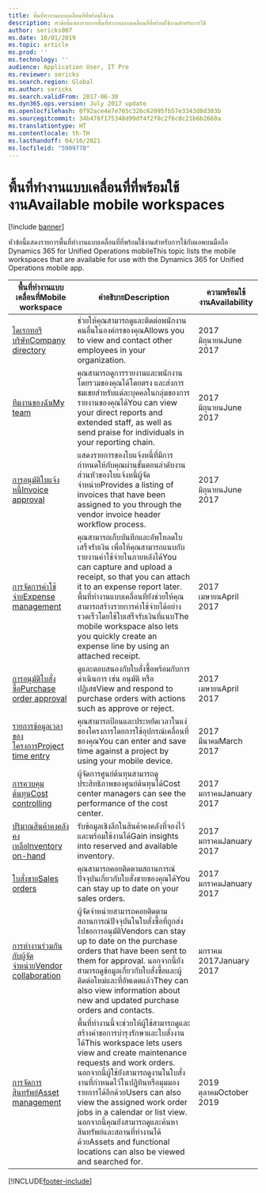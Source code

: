 ```yaml
---
title: พื้นที่ทำงานแบบเคลื่อนที่ที่พร้อมใช้งาน
description: หัวข้อนี้แสดงรายการพื้นที่ทำงานแบบเคลื่อนที่ที่พร้อมใช้งานสำหรับการใช้
author: sericks007
ms.date: 10/01/2019
ms.topic: article
ms.prod: ''
ms.technology: ''
audience: Application User, IT Pro
ms.reviewer: sericks
ms.search.region: Global
ms.author: sericks
ms.search.validFrom: 2017-06-30
ms.dyn365.ops.version: July 2017 update
ms.openlocfilehash: 0f92ace4e7e765c326c62095fb57e3343d8d303b
ms.sourcegitcommit: 34b478f175348d99df4f2f0c2f6c0c21b6b2660a
ms.translationtype: HT
ms.contentlocale: th-TH
ms.lasthandoff: 04/16/2021
ms.locfileid: "5909778"
---
```

# <a name="available-mobile-workspaces"></a><span data-ttu-id="68ec7-103">พื้นที่ทำงานแบบเคลื่อนที่ที่พร้อมใช้งาน</span><span class="sxs-lookup"><span data-stu-id="68ec7-103">Available mobile workspaces</span></span>

[!include [banner](../includes/banner.md)]

<span data-ttu-id="68ec7-104">หัวข้อนี้แสดงรายการพื้นที่ทำงานแบบเคลื่อนที่ที่พร้อมใช้งานสำหรับการใช้กับแอพบนมือถือ Dynamics 365 for Unified Operations mobile</span><span class="sxs-lookup"><span data-stu-id="68ec7-104">This topic lists the mobile workspaces that are available for use with the Dynamics 365 for Unified Operations mobile app.</span></span>


| <span data-ttu-id="68ec7-105">พื้นที่ทำงานแบบเคลื่อนที่</span><span class="sxs-lookup"><span data-stu-id="68ec7-105">Mobile workspace</span></span>     | <span data-ttu-id="68ec7-106">คำอธิบาย</span><span class="sxs-lookup"><span data-stu-id="68ec7-106">Description</span></span>   | <span data-ttu-id="68ec7-107">ความพร้อมใช้งาน</span><span class="sxs-lookup"><span data-stu-id="68ec7-107">Availability</span></span>   |
|----------------------|---------------|--------------|
|[<span data-ttu-id="68ec7-108">ไดเรกทอรีบริษัท</span><span class="sxs-lookup"><span data-stu-id="68ec7-108">Company directory</span></span>](company-directory-mobile-workspace.md)| <span data-ttu-id="68ec7-109">ช่วยให้คุณสามารถดูและติดต่อพนักงานคนอื่นในองค์กรของคุณ</span><span class="sxs-lookup"><span data-stu-id="68ec7-109">Allows you to view and contact other employees in your organization.</span></span>| <span data-ttu-id="68ec7-110">2017 มิถุนายน</span><span class="sxs-lookup"><span data-stu-id="68ec7-110">June 2017</span></span> |    
|[<span data-ttu-id="68ec7-111">ทีมงานของฉัน</span><span class="sxs-lookup"><span data-stu-id="68ec7-111">My team</span></span>](manager-self-service-mobile-workspace.md)| <span data-ttu-id="68ec7-112">คุณสามารถดูการรายงานและพนักงานโดยรวมของคุณได้โดยตรง และส่งการชมเชยสำหรับแต่ละบุคคลในกลุ่มของการรายงานของคุณได้</span><span class="sxs-lookup"><span data-stu-id="68ec7-112">You can view your direct reports and extended staff, as well as send praise for individuals in your reporting chain.</span></span>|<span data-ttu-id="68ec7-113">2017 มิถุนายน</span><span class="sxs-lookup"><span data-stu-id="68ec7-113">June 2017</span></span> |     
|[<span data-ttu-id="68ec7-114">การอนุมัติใบแจ้งหนี้</span><span class="sxs-lookup"><span data-stu-id="68ec7-114">Invoice approval</span></span>](invoice-approval-mobile-workspace.md)| <span data-ttu-id="68ec7-115">แสดงรายการของใบแจ้งหนี้ที่มีการกำหนดให้กับคุณผ่านขั้นตอนลำดับงานส่วนหัวของใบแจ้งหนี้ผู้จัดจำหน่าย</span><span class="sxs-lookup"><span data-stu-id="68ec7-115">Provides a listing of invoices that have been assigned to you through the vendor invoice header workflow process.</span></span>| <span data-ttu-id="68ec7-116">2017 มิถุนายน</span><span class="sxs-lookup"><span data-stu-id="68ec7-116">June 2017</span></span>   |
| [<span data-ttu-id="68ec7-117">การจัดการค่าใช้จ่าย</span><span class="sxs-lookup"><span data-stu-id="68ec7-117">Expense management</span></span>](/dynamics365/project-operations/prod-exp/expense-management-mobile-workspace) | <span data-ttu-id="68ec7-118">คุณสามารถเก็บบันทึกและอัพโหลดใบเสร็จรับเงิน เพื่อให้คุณสามารถแนบกับรายงานค่าใช้จ่ายในภายหลังได้</span><span class="sxs-lookup"><span data-stu-id="68ec7-118">You can capture and upload a receipt, so that you can attach it to an expense report later.</span></span> <span data-ttu-id="68ec7-119">พื้นที่ทำงานแบบเคลื่อนที่ยังช่วยให้คุณสามารถสร้างรายการค่าใช้จ่ายได้อย่างรวดเร็วโดยใช้ใบเสร็จรับเงินที่แนบ</span><span class="sxs-lookup"><span data-stu-id="68ec7-119">The mobile workspace also lets you quickly create an expense line by using an attached receipt.</span></span> | <span data-ttu-id="68ec7-120">2017 เมษายน</span><span class="sxs-lookup"><span data-stu-id="68ec7-120">April 2017</span></span> |
| [<span data-ttu-id="68ec7-121">การอนุมัติใบสั่งซื้อ</span><span class="sxs-lookup"><span data-stu-id="68ec7-121">Purchase order approval</span></span>](../../../supply-chain/procurement/purchase-order-mobile-workspace.md) | <span data-ttu-id="68ec7-122">ดูและตอบสนองกับใบสั่งซื้อพร้อมกับการดำเนินการ เช่น อนุมัติ หรือปฏิเสธ</span><span class="sxs-lookup"><span data-stu-id="68ec7-122">View and respond to purchase orders with actions such as approve or reject.</span></span> | <span data-ttu-id="68ec7-123">2017 เมษายน</span><span class="sxs-lookup"><span data-stu-id="68ec7-123">April 2017</span></span> |
| [<span data-ttu-id="68ec7-124">รายการข้อมูลเวลาของโครงการ</span><span class="sxs-lookup"><span data-stu-id="68ec7-124">Project time entry</span></span>](/dynamics365/project-operations/prod-pma/project-time-entry-mobile-workspace) | <span data-ttu-id="68ec7-125">คุณสามารถป้อนและประหยัดเวลาในแง่ของโครงการโดยการใช้อุปกรณ์เคลื่อนที่ของคุณ</span><span class="sxs-lookup"><span data-stu-id="68ec7-125">You can enter and save time against a project by using your mobile device.</span></span> | <span data-ttu-id="68ec7-126">2017 มีนาคม</span><span class="sxs-lookup"><span data-stu-id="68ec7-126">March 2017</span></span> |
| [<span data-ttu-id="68ec7-127">การควบคุมต้นทุน</span><span class="sxs-lookup"><span data-stu-id="68ec7-127">Cost controlling</span></span>](../../../finance/cost-accounting/cost-controlling-mobile-workspace.md)     | <span data-ttu-id="68ec7-128">ผู้จัดการศูนย์ต้นทุนสามารถดูประสิทธิภาพของศูนย์ต้นทุนได้</span><span class="sxs-lookup"><span data-stu-id="68ec7-128">Cost center managers can see the performance of the cost center.</span></span>                                                                                               |  <span data-ttu-id="68ec7-129">2017 มกราคม</span><span class="sxs-lookup"><span data-stu-id="68ec7-129">January 2017</span></span>        |
| [<span data-ttu-id="68ec7-130">ปริมาณสินค้าคงคลังคงเหลือ</span><span class="sxs-lookup"><span data-stu-id="68ec7-130">Inventory on-hand</span></span>](../../../supply-chain/inventory/inventory-on-hand-mobile-workspace.md)    | <span data-ttu-id="68ec7-131">รับข้อมูลเชิงลึกในสินค้าคงคลังที่จองไว้และพร้อมใช้งานได้</span><span class="sxs-lookup"><span data-stu-id="68ec7-131">Gain insights into reserved and available inventory.</span></span>                                                                                                    |   <span data-ttu-id="68ec7-132">2017 มกราคม</span><span class="sxs-lookup"><span data-stu-id="68ec7-132">January 2017</span></span>       |
| [<span data-ttu-id="68ec7-133">ใบสั่งขาย</span><span class="sxs-lookup"><span data-stu-id="68ec7-133">Sales orders</span></span>](../../../supply-chain/sales-marketing/sales-orders-mobile-workspace.md)         | <span data-ttu-id="68ec7-134">คุณสามารถคอยติดตามสถานการณ์ปัจจุบันเกี่ยวกับใบสั่งขายของคุณได้</span><span class="sxs-lookup"><span data-stu-id="68ec7-134">You can stay up to date on your sales orders.</span></span>                                                                                                                          |  <span data-ttu-id="68ec7-135">2017 มกราคม</span><span class="sxs-lookup"><span data-stu-id="68ec7-135">January 2017</span></span>                  |
| [<span data-ttu-id="68ec7-136">การทำงานร่วมกันกับผู้จัดจำหน่าย</span><span class="sxs-lookup"><span data-stu-id="68ec7-136">Vendor collaboration</span></span>](../../../supply-chain/procurement/vendor-collaboration-mobile-workspace.md) | <span data-ttu-id="68ec7-137">ผู้จัดจำหน่ายสามารถคอยติดตามสถานการณ์ปัจจุบันในใบสั่งซื้อที่ถูกส่งไปขอการอนุมัติ</span><span class="sxs-lookup"><span data-stu-id="68ec7-137">Vendors can stay up to date on the purchase orders that have been sent to them for approval.</span></span> <span data-ttu-id="68ec7-138">นอกจากนี้ยังสามารถดูข้อมูลเกี่ยวกับใบสั่งซื้อและผู้ติดต่อใหม่และที่อัพเดตแล้ว</span><span class="sxs-lookup"><span data-stu-id="68ec7-138">They can also view information about new and updated purchase orders and contacts.</span></span> |<span data-ttu-id="68ec7-139">มกราคม 2017</span><span class="sxs-lookup"><span data-stu-id="68ec7-139">January 2017</span></span>    |
| [<span data-ttu-id="68ec7-140">การจัดการสินทรัพย์</span><span class="sxs-lookup"><span data-stu-id="68ec7-140">Asset management</span></span>](../../../supply-chain/asset-management/asset-management-mobile-workspace.md) | <span data-ttu-id="68ec7-141">พื้นที่ทำงานนี้จะช่วยให้ผู้ใช้สามารถดูและสร้างคำขอการบำรุงรักษาและใบสั่งงานได้</span><span class="sxs-lookup"><span data-stu-id="68ec7-141">This workspace lets users view and create maintenance requests and work orders.</span></span> <span data-ttu-id="68ec7-142">นอกจากนี้ผู้ใช้ยังสามารถดูงานในใบสั่งงานที่กำหนดไว้ในปฏิทินหรือมุมมองรายการได้อีกด้วย</span><span class="sxs-lookup"><span data-stu-id="68ec7-142">Users can also view the assigned work order jobs in a calendar or list view.</span></span> <span data-ttu-id="68ec7-143">นอกจากนี้คุณยังสามารถดูและค้นหาสินทรัพย์และสถานที่ทำงานได้ด้วย</span><span class="sxs-lookup"><span data-stu-id="68ec7-143">Assets and functional locations can also be viewed and searched for.</span></span> |<span data-ttu-id="68ec7-144">2019 ตุลาคม</span><span class="sxs-lookup"><span data-stu-id="68ec7-144">October 2019</span></span>    |


[!INCLUDE[footer-include](../../../includes/footer-banner.md)]
